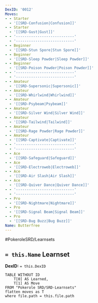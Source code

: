 ```yaml
---
DexID: '0012'
Moves:
- - Starter
  - '[[SRD-Confusion|Confusion]]'
- - Starter
  - '[[SRD-Gust|Gust]]'
- - '---------------------------'
  - '---------------------------'
- - Beginner
  - '[[SRD-Stun Spore|Stun Spore]]'
- - Beginner
  - '[[SRD-Sleep Powder|Sleep Powder]]'
- - Beginner
  - '[[SRD-Poison Powder|Poison Powder]]'
- - '---------------------------'
  - '---------------------------'
- - Amateur
  - '[[SRD-Supersonic|Supersonic]]'
- - Amateur
  - '[[SRD-Whirlwind|Whirlwind]]'
- - Amateur
  - '[[SRD-Psybeam|Psybeam]]'
- - Amateur
  - '[[SRD-Silver Wind|Silver Wind]]'
- - Amateur
  - '[[SRD-Tailwind|Tailwind]]'
- - Amateur
  - '[[SRD-Rage Powder|Rage Powder]]'
- - Amateur
  - '[[SRD-Captivate|Captivate]]'
- - '---------------------------'
  - '---------------------------'
- - Ace
  - '[[SRD-Safeguard|Safeguard]]'
- - Ace
  - '[[SRD-Electroweb|Electroweb]]'
- - Ace
  - '[[SRD-Air Slash|Air Slash]]'
- - Ace
  - '[[SRD-Quiver Dance|Quiver Dance]]'
- - '---------------------------'
  - '---------------------------'
- - Pro
  - '[[SRD-Nightmare|Nightmare]]'
- - Pro
  - '[[SRD-Signal Beam|Signal Beam]]'
- - Pro
  - '[[SRD-Bug Buzz|Bug Buzz]]'
Name: Butterfree
---
```


#PokeroleSRD/Learnsets

## `= this.Name` Learnset

**DexID:** `= this.DexID`

```dataview
TABLE WITHOUT ID
    T[0] AS Learned,
    T[1] AS Move
FROM "Pokerole SRD/SRD-Learnsets"
flatten moves as T
where file.path = this.file.path
```
